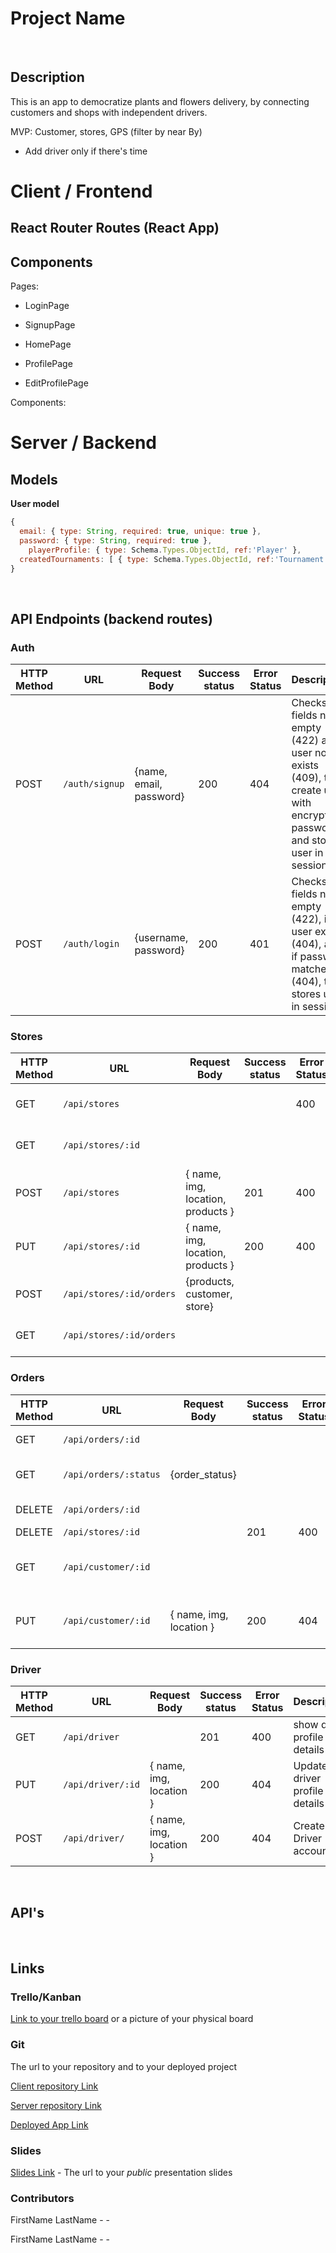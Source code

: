 # Project Name

<br>

## Description

This is an app to democratize plants and flowers delivery, by connecting customers and shops with independent drivers.

MVP: Customer, stores, GPS (filter by near By)

- Add driver only if there's time

<!-- -  **404:** As a user I get to see a 404 page with a feedback message if I try to reach a page that does not exist so that I know it's my fault.
-  **Signup:** As an anonymous user I can sign up on the platform so that I can start creating and managing tournaments.
-  **Login:** As a user I can login to the platform so that I can access my profile and start creating and managing tournaments.
-  **Logout:** As a logged in user I can logout from the platform so no one else can use it.
-  **Profile Page**: As a logged in user I can visit my profile page so that I can access the edit page and see the list of tournaments I have created.
-  **Add Tournaments:** As a logged in user I can access the add tournament page so that I can create a new tournament.
-  **Edit Tournaments:** As a logged in user I can access the edit tournament page so that I can edit the tournament I created.
-  **Add Players:** As a user I can add players to a tournament.
-  **View Tournament Table:** As a user I want to see the tournament details, players list and the time table.
-  **View Ranks:** As a user I can see the rankings list for the tournament. -->

# Client / Frontend

## React Router Routes (React App)

<!-- | Path                         | Component            | Permissions                | Behavior                                                  |
| ---------------------------- | -------------------- | -------------------------- | --------------------------------------------------------- |
| `/login`                     | LoginPage            | anon only `<AnonRoute>`    | Login form, navigates to home page after login.           |
| `/signup`                    | SignupPage           | anon only `<AnonRoute>`    | Signup form, navigates to home page after signup.         |
| `/`                          | HomePage             | public `<Route>`           | Home page.                                                |
| `/user-profile`              | ProfilePage          | user only `<PrivateRoute>` | User and player profile for the current user.             |
| `/user-profile/edit`         | EditProfilePage      | user only `<PrivateRoute>` | Edit user profile form.                                   |
| `/tournaments/add`           | CreateTournamentPage | user only `<PrivateRoute>` | Create new tournament form.                               |
| `/tournaments`               | TournamentListPage   | user only `<PrivateRoute>` | Tournaments list.                                         |
| `/tournaments/:tournamentId` | TournamentDetailPage | user only `<PrivateRoute>` | Tournament details. Shows players list and other details. |
| `/tournament/players/:id`    | PlayerDetailsPage    | user only `<PrivateRoute>` | Single player details.                                    |
| `/rankings/:tournamentId`    | RankingsPage         | user only `<PrivateRoute>` | Tournament rankings list.                                 | -->

## Components

Pages:

- LoginPage

- SignupPage

- HomePage

- ProfilePage

- EditProfilePage

<!-- - CreateTournamentPage

- TournamentListPage

- TournamentDetailsPage

- PlayerDetailsPage

- RankingsPage -->

Components:

<!-- - PlayerCard
- TournamentCard
- Navbar -->

# Server / Backend

## Models

**User model**

```javascript
{
  email: { type: String, required: true, unique: true },
  password: { type: String, required: true },
	playerProfile: { type: Schema.Types.ObjectId, ref:'Player' },
  createdTournaments: [ { type: Schema.Types.ObjectId, ref:'Tournament' } ]
}
```

<!-- **Tournament model**

```javascript
 {
   name: { type: String, required: true },
   img: { type: String },
   players: [ { type: Schema.Types.ObjectId, ref:'Player' } ],
   games: [],
   rankings: []
 }
```

**Player model**

```javascript
{
  firstName: { type: String, required: true },
  lastName: { type: String, required: true },
  profileImage: { type: String },
  scores: []
}
``` -->

<br>

## API Endpoints (backend routes)

### Auth

| HTTP Method | URL            | Request Body            | Success status | Error Status | Description                                                                                                                     |
| ----------- | -------------- | ----------------------- | -------------- | ------------ | ------------------------------------------------------------------------------------------------------------------------------- |
| POST        | `/auth/signup` | {name, email, password} | 200            | 404          | Checks if fields not empty (422) and user not exists (409), then create user with encrypted password, and store user in session |
| POST        | `/auth/login`  | {username, password}    | 200            | 401          | Checks if fields not empty (422), if user exists (404), and if password matches (404), then stores user in session              |

### Stores

| HTTP Method | URL                      | Request Body                      | Success status | Error Status | Description                   |
| ----------- | ------------------------ | --------------------------------- | -------------- | ------------ | ----------------------------- |
| GET         | `/api/stores`            |                                   |                | 400          | Show all available stores     |
| GET         | `/api/stores/:id`        |                                   |                |              | Show specific store           |
| POST        | `/api/stores`            | { name, img, location, products } | 201            | 400          | Create and save a new store   |
| PUT         | `/api/stores/:id`        | { name, img, location, products } | 200            | 400          | edit the store                |
| POST        | `/api/stores/:id/orders` | {products, customer, store}       |                |              | Place an order                |
| GET         | `/api/stores/:id/orders` |                                   |                |              | List all orders for the store |

### Orders

| HTTP Method | URL                   | Request Body            | Success status | Error Status | Description                         |
| ----------- | --------------------- | ----------------------- | -------------- | ------------ | ----------------------------------- |
| GET         | `/api/orders/:id`     |                         |                |              | List details of an order            |
| GET         | `/api/orders/:status` | {order_status}          |                |              | List all orders for the drivers     |
| DELETE      | `/api/orders/:id`     |                         |                |              | Delete Order                        |
| DELETE      | `/api/stores/:id`     |                         | 201            | 400          | delete store                        |
| GET         | `/api/customer/:id`   |                         |                |              | show the customer profile details   |
| PUT         | `/api/customer/:id`   | { name, img, location } | 200            | 404          | Update the customer profile details |

### Driver

| HTTP Method | URL               | Request Body            | Success status | Error Status | Description                       |
| ----------- | ----------------- | ----------------------- | -------------- | ------------ | --------------------------------- |
| GET         | `/api/driver`     |                         | 201            | 400          | show driver profile details       |
| PUT         | `/api/driver/:id` | { name, img, location } | 200            | 404          | Update the driver profile details |
| POST        | `/api/driver/`    | { name, img, location } | 200            | 404          | Create Driver account             |

<br>

## API's

<br>

## Links

### Trello/Kanban

[Link to your trello board](https://trello.com/b/PBqtkUFX/curasan) or a picture of your physical board

### Git

The url to your repository and to your deployed project

[Client repository Link](https://github.com/screeeen/project-client)

[Server repository Link](https://github.com/screeeen/project-server)

[Deployed App Link](http://heroku.com)

### Slides

[Slides Link](http://slides.com) - The url to your _public_ presentation slides

### Contributors

FirstName LastName - <github-username> - <linkedin-profile-link>

FirstName LastName - <github-username> - <linkedin-profile-link>

